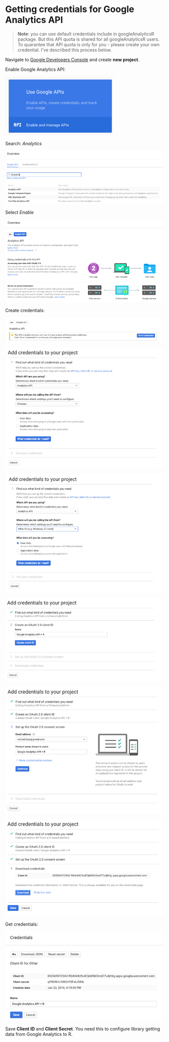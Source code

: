 # Getting credentials for Google Analytics API

> **Note**: you can use default credentials include in googleAnalyticsR package. But this API quota is shared for all googleAnalyticsR users. To quarantee that API quota is only for you - please create your own credential. I've described this process below.



Navigate to [Google Developers Console](https://console.developers.google.com) and create **new project**.

Enable Google Analytics API:

![Enable and Manage APIs](developers_console_api.png)

Search: _Analytics_

![Searching API](developers_console_search_api.png)

Select _Enable_

![Enable API](developers_console_enable_api.png)

Create credentials:

![Create credentials](developers_concole_cerate_credentials.png)

![Step 1](developers_console_step1.png)

![Step 1a](developers_console_step1a.png.png)

![Step 2](developers_console_step2.png)

![Step 3](developers_console_step3.png)

![Step 4](developers_console_step4.png)

Get credentials:

![Get credentials](developers_console_get_credentials.png)

Save **Client ID** and **Client Secret**. You need this to configure library getting data from Google Analytics to R.

